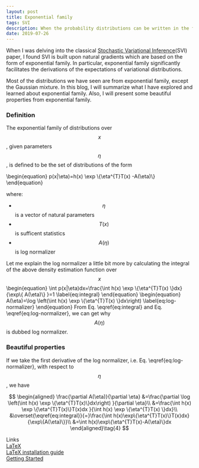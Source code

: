 ```yaml
---
layout: post
title: Exponential family
tags: SVI
description: When the probability distributions can be written in the form of exponential family, it will facilitate the derivations of the expectations of variational distributions.
date: 2019-07-26
---
```


<p> When I was delving into the classical <a href="http://www.columbia.edu/~jwp2128/Papers/HoffmanBleiWangPaisley2013.pdf" target="_blank">Stochastic Variational Inference</a>(SVI) paper, I found SVI is built upon natural gradients which are based on the form of exponential family. In particular, exponential family significantly facilitates the derivations of the expectations of variational distributions.</p>

Most of the distributions we have seen are from exponential family, except the Gaussian mixture. In this blog, I will summarize what I have explored and learned about exponential family. Also, I will present some beautiful properties from exponential family.

### Definition
The exponential family of distributions over $$x$$, given parameters $$\eta$$, is defined to be the set of distributions of the form

\begin{equation}
    p(x|\eta)=h(x) \exp \\{\eta^{T}T(x) -A(\eta)\\}
\end{equation}

where:

* $$\eta$$ is a vector of natural parameters
* $$T(x)$$ is sufficent statistics
* $$A(\eta)$$ is log normalizer

Let me explain the log normalizer a little bit more by calculating the integral of the above density estimation function over $$x$$
\begin{equation}
    \int p(x|\eta)dx=\frac{\int h(x) \exp \\{\eta^{T}T(x) \\}dx}{\exp\\{ A(\eta)\\} }=1
    \label{eq:integral}
\end{equation}
\begin{equation}
    A(\eta)=\log \left(\int h(x) \exp \\{\eta^{T}T(x) \\}dx\right)
    \label{eq:log-normalizer}
\end{equation}
From Eq. \eqref{eq:integral} and Eq. \eqref{eq:log-normalizer}, we can get why $$A(\eta)$$ is dubbed log normalizer.

### Beautiful properties

If we take the first derivative of the log normalizer, i.e. Eq. \eqref{eq:log-normalizer}, with respect to $$\eta$$, we have

$$
    \begin{aligned}
    \frac{\partial A(\eta)}{\partial \eta}
    &=\frac{\partial \log \left(\int h(x) \exp \{\eta^{T}T(x)\}dx\right) }{\partial \eta}\\
    &=\frac{\int h(x) \exp \{\eta^{T}T(x)\}T(x)dx }{\int h(x) \exp \{\eta^{T}T(x) \}dx}\\
    &\overset{\eqref{eq:integral}}{=}\frac{\int h(x)\exp\{\eta^{T}T(x)\}T(x)dx}{\exp\{A(\eta)\}}\\
    &=\int h(x)\exp\{\eta^{T}T(x)-A(\eta)\}dx
    \end{aligned}\tag{4}
$$



Links <br>
[LaTeX](https://en.wikipedia.org/wiki/LaTeX) <br>
[LaTeX installation guide](https://www.latex-tutorial.com/installation/) <br>
[Getting Started](http://www.maths.tcd.ie/~dwilkins/LaTeXPrimer/) <br>
